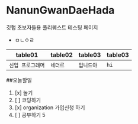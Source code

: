 # NanunGwanDaeHada
깃헙 초보자들용 풀리퀘스트 테스팅 페이지
* ㅁㄴㅇㄹ

| table01 | table02 | table03 |table03 |
| :----: | ------- | ----------|----------|
|```신입 프로그래머``` | ```네더르``` | ```입니드아```| ```hi```| 


##오늘할일
1. [x] 놀기
2. [ ] 코딩하기
3. [x] organization 가입신청 하기
4. [ ] 공부하기
5
